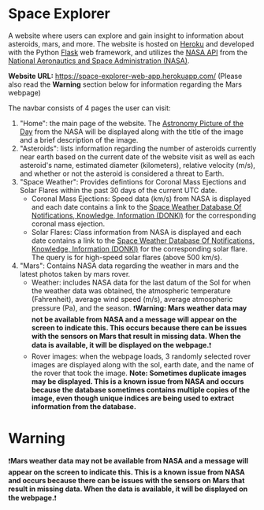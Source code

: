 # Space Explorer
A website where users can explore and gain insight to information about asteroids, mars, and more. The website is hosted on [Heroku](https://www.heroku.com/) and developed with the Python [Flask](https://flask.palletsprojects.com/en/2.0.x/) web framework, and utilizes the [NASA API](https://api.nasa.gov/) from the [National Aeronautics and Space Administration (NASA)](https://www.nasa.gov/).

**Website URL:** https://space-explorer-web-app.herokuapp.com/ (Please also read the **Warning** section below for information regarding the Mars webpage)

The navbar consists of 4 pages the user can visit:
1. "Home": the main page of the website. The [Astronomy Picture of the Day](https://apod.nasa.gov/apod/astropix.html) from the NASA will be displayed along with the title of the image and a brief description of the image.
2. "Asteroids": lists information regarding the number of asteroids currently near earth based on the current date of the website visit as well as each asteroid's name, estimated diameter (kilometers), relative velocity (m/s), and whether or not the asteroid is considered a threat to Earth.
3. "Space Weather": Provides defintions for Coronal Mass Ejections and Solar Flares within the past 30 days of the current UTC date.
    - Coronal Mass Ejections: Speed data (km/s) from NASA is displayed and each date contains a link to the [Space Weather Database Of Notifications, Knowledge, Information (DONKI)](https://kauai.ccmc.gsfc.nasa.gov/DONKI/) for the corresponding coronal mass ejection.
    - Solar Flares: Class information from NASA is displayed and each date contains a link to the [Space Weather Database Of Notifications, Knowledge, Information (DONKI)](https://kauai.ccmc.gsfc.nasa.gov/DONKI/) for the corresponding solar flare. The query is for high-speed solar flares (above 500 km/s).
4. "Mars": Contains NASA data regarding the weather in mars and the latest photos taken by mars rover.
    - Weather: includes NASA data for the last datum of the Sol for when the weather data was obtained, the atmospheric temperature (Fahrenheit), average wind speed (m/s), average atmospheric pressure (Pa), and the season. :exclamation:**Warning: Mars weather data may not be available from NASA and a message will appear on the screen to indicate this. This occurs because there can be issues with the sensors on Mars that result in missing data. When the data is available, it will be displayed on the webpage.**:exclamation:
    - Rover images: when the webpage loads, 3 randomly selected rover images are displayed along with the sol, earth date, and the name of the rover that took the image. **Note: Sometimes duplicate images may be displayed. This is a known issue from NASA and occurs because the database sometimes contains multiple copies of the image, even though unique indices are being used to extract information from the database.**

# Warning
:exclamation:**Mars weather data may not be available from NASA and a message will appear on the screen to indicate this. This is a known issue from NASA and occurs because there can be issues with the sensors on Mars that result in missing data. When the data is available, it will be displayed on the webpage.**:exclamation:
